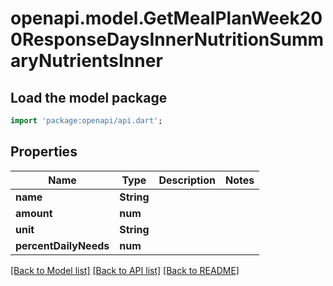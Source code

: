 # openapi.model.GetMealPlanWeek200ResponseDaysInnerNutritionSummaryNutrientsInner

## Load the model package
```dart
import 'package:openapi/api.dart';
```

## Properties
Name | Type | Description | Notes
------------ | ------------- | ------------- | -------------
**name** | **String** |  | 
**amount** | **num** |  | 
**unit** | **String** |  | 
**percentDailyNeeds** | **num** |  | 

[[Back to Model list]](../README.md#documentation-for-models) [[Back to API list]](../README.md#documentation-for-api-endpoints) [[Back to README]](../README.md)


